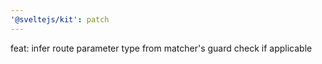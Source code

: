 ```yaml
---
'@sveltejs/kit': patch
---
```


feat: infer route parameter type from matcher's guard check if applicable
